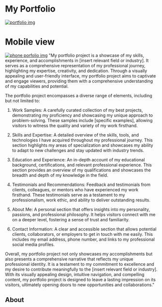 # My Portfolio

<a href="https://fortunedev.netlify.app/">![portfolio img](https://github.com/michealfortunatus/Portfolio/assets/103397083/62708cf5-7a36-4c66-9aa1-0a9b288ff2a0)</a>

# Mobile view
<a href="https://fortunedev.netlify.app/">![phone porfolio img](https://github.com/michealfortunatus/Portfolio/assets/103397083/aec2f773-fec5-4031-b983-e21bc36488ab)</a>  "My portfolio project is a showcase of my skills, experience, and accomplishments in [insert relevant field or industry]. It serves as a comprehensive representation of my professional journey, highlighting my expertise, creativity, and dedication. Through a visually appealing and user-friendly interface, my portfolio project aims to captivate and engage viewers, providing them with a comprehensive understanding of my capabilities and potential.

The portfolio project encompasses a diverse range of elements, including but not limited to: 

1. Work Samples: A carefully curated collection of my best projects, demonstrating my proficiency and showcasing my unique approach to problem-solving. These samples include [specific examples], allowing visitors to witness the quality and variety of my work firsthand.

2. Skills and Expertise: A detailed overview of the skills, tools, and technologies I have acquired throughout my professional journey. This section highlights my areas of specialization and showcases my ability to adapt to new challenges and stay updated with industry trends.

3. Education and Experience: An in-depth account of my educational background, certifications, and relevant professional experience. This section provides an overview of my qualifications and showcases the breadth and depth of my knowledge in the field.

4. Testimonials and Recommendations: Feedback and testimonials from clients, colleagues, or mentors who have experienced my work firsthand. These testimonials serve as a testament to my professionalism, work ethic, and ability to deliver outstanding results.

5. About Me: A personal section that offers insights into my personality, passions, and professional philosophy. It helps visitors connect with me on a deeper level, fostering a sense of trust and familiarity.

6. Contact Information: A clear and accessible section that allows potential clients, collaborators, or employers to get in touch with me easily. This includes my email address, phone number, and links to my professional social media profiles.

Overall, my portfolio project not only showcases my accomplishments but also presents a comprehensive narrative that reflects my unique professional identity. It is a testament to my commitment to excellence and my desire to contribute meaningfully to the [insert relevant field or industry]. With its visually appealing design, intuitive navigation, and compelling content, my portfolio project is designed to leave a lasting impression on its visitors, ultimately opening doors to new opportunities and collaborations."

## About


